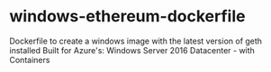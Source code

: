 # windows-ethereum-dockerfile

Dockerfile to create a windows image with the latest version of geth installed
Built for Azure's: Windows Server 2016 Datacenter - with Containers
